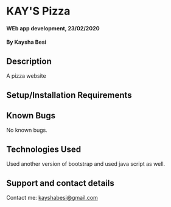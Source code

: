 # KAY'S Pizza
#### WEb app development, 23/02/2020
#### By Kaysha Besi
## Description
A pizza website
## Setup/Installation Requirements


## Known Bugs
No known bugs.
## Technologies Used
Used another version of bootstrap and used java script as well.
## Support and contact details
Contact me: kayshabesi@gmail.com
